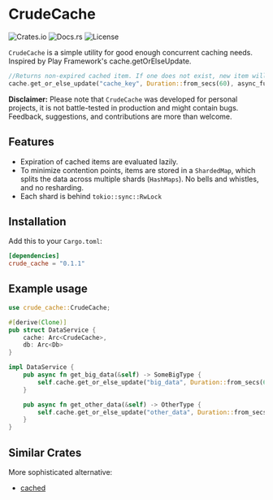 # CrudeCache

![Crates.io](https://img.shields.io/crates/v/crude_cache)
![Docs.rs](https://docs.rs/crude_cache/badge.svg)
![License](https://img.shields.io/crates/l/crude_cache)

`CrudeCache` is a simple utility for good enough concurrent caching needs. Inspired by Play Framework's cache.getOrElseUpdate.

```rust
//Returns non-expired cached item. If one does not exist, new item will be cached & returned
cache.get_or_else_update("cache_key", Duration::from_secs(60), async_function).await
```

**Disclaimer:** Please note that `CrudeCache` was developed for personal projects, it is not battle-tested in production and might contain bugs. Feedback, suggestions, and contributions are more than welcome.

## Features

- Expiration of cached items are evaluated lazily.
- To minimize contention points, items are stored in a `ShardedMap`, which splits the data across multiple shards (`HashMaps`). No bells and whistles, and no resharding.
- Each shard is behind `tokio::sync::RwLock`

## Installation

Add this to your `Cargo.toml`:

```toml
[dependencies]
crude_cache = "0.1.1"
```

## Example usage

```rust
use crude_cache::CrudeCache;

#[derive(Clone)]
pub struct DataService {
    cache: Arc<CrudeCache>,
    db: Arc<Db>
}

impl DataService {
    pub async fn get_big_data(&self) -> SomeBigType {
        self.cache.get_or_else_update("big_data", Duration::from_secs(60), || self.db.big_data()).await
    }

    pub async fn get_other_data(&self) -> OtherType {
        self.cache.get_or_else_update("other_data", Duration::from_secs(60), || self.db.other_data()).await
    }
}
```

## Similar Crates

More sophisticated alternative:

- [cached](https://crates.io/crates/cached)

